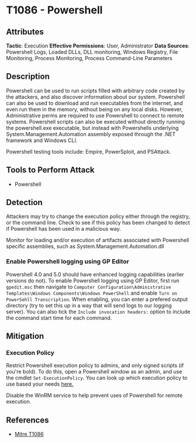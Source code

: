 # T1086 - Powershell

## Attributes
**Tactic**: Execution
**Effective Permissions**: User, Administrator
**Data Sources**: Powershell Logs, Loaded DLLs, DLL monitoring, Windows Registry, File Monitoring, Process Monitoring, Process Command-Line Parameters

## Description
Powershell can be used to run scripts filled with arbitrary code created by the attackers, and also discover information about our system.  Powershell can also be used to download and run executables from the internet, and even run them in the memory, without being on any local disks. However, Administrative perms are required to use Powershell to connect to remote systems. Powershell scripts can also be executed without directly running the powershell.exe executable, but instead with Powershells underlying System.Management.Automation assembly exposed through the .NET framework and Windows CLI.  

Powershell testing tools include: Empire, PowerSploit, and PSAttack.

## Tools to Perform Attack
- Powershell

## Detection
Attackers may try to change the execution policy either through the registry, or the command line. Check to see if this policy has been changed to detect if Powershell has been used in a malicious way.

Monitor for loading and/or execution of artifacts associated with Powershell specific assemblies, such as System.Management.Automation.dll

### Enable Powershell logging using GP Editor
Powershell 4.0 and 5.0 should have enhanced logging capabilities (earlier versions do not). To enable Powershell logging using GP Editor, first run `gpedit.msc` then navigate to `Computer Configuration\Administrative Templates\Windows Components\Windows PowerShell` and enable `Turn on PowerSehll Transcription`. When enabling, you can enter a prefered output directory (try to set this up in a way that will send logs to our logging server). You can also tick the `Include invocation headers:` option to include the command start time for each command.  

## Mitigation
### Execution Policy
Restrict Powershell execution policy to admins, and only signed scripts (if you're bold). To do this, open a Powershell window as an admin, and use the cmdlet `Set-ExecutionPolicy`. You can look up which execution policy to use based your needs [here.](https://docs.microsoft.com/en-us/powershell/module/microsoft.powershell.core/about/about_execution_policies?view=powershell-6)

Disable the WinRM service to help prevent uses of Powershell for remote execution.

## References
- [Mitre T1086](https://attack.mitre.org/techniques/T1086/)
